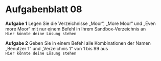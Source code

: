 # Aufgabenblatt 08
**Aufgabe 1**
Legen Sie die Verzeichnisse „Moor“, „More Moor“ und „Even more Moor“ mit nur einem Befehl in Ihrem Sandbox-Verzeichnis an<br />
`Hier könnte deine Lösung stehen`

**Aufgabe 2**
Geben Sie in einem Befehl alle Kombinationen der Namen „Benutzer 1“ und „Verzeichnis 1“ von 1 bis 99 aus<br />
`Hier könnte deine Lösung stehen`
